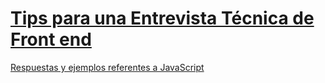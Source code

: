 # [Tips para una Entrevista Técnica de Front end](https://webtraining.zone/eventos/tips-para-una-entrevista-tecnica-de-front-end) 

[Respuestas y ejemplos referentes a JavaScript](/src/js/README.md)
